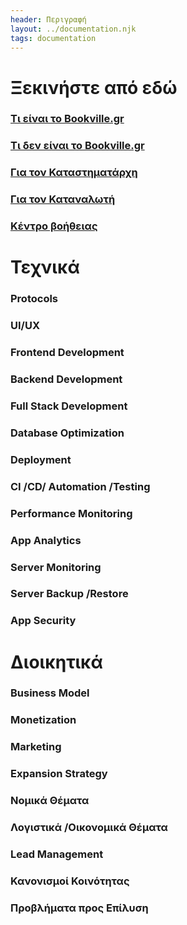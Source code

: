 ```yaml
---
header: Περιγραφή
layout: ../documentation.njk
tags: documentation
---
```

# Ξεκινήστε από εδώ
### [Τι είναι το Bookville.gr](/page_content/documentation/#what-is)

### [Τι δεν είναι το Bookville.gr](/page_content/documentation/#what-is-not)

### [Για τον Καταστηματάρχη](/page_content/documentation/#for-the-owner)

### [Για τον Καταναλωτή](/page_content/documentation/#for-the-consumer)

### [Κέντρο βοήθειας](/page_content/documentation/#getting-help)

# Τεχνικά
### Protocols

### UI/UX

### Frontend Development

### Backend Development

### Full Stack Development

### Database Optimization

### Deployment

### CI /CD/ Automation /Testing

### Performance Monitoring

### App Analytics

### Server Monitoring

### Server Backup /Restore

### App Security

# Διοικητικά
### Business Model

### Monetization

### Marketing

### Expansion Strategy

### Νομικά Θέματα

### Λογιστικά /Οικονομικά Θέματα

### Lead Management

### Κανονισμοί Κοινότητας

### Προβλήματα προς Επίλυση